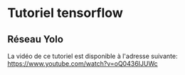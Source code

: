 # Tutoriel tensorflow
## Réseau Yolo

La vidéo de ce tutoriel est disponible à l'adresse suivante: https://www.youtube.com/watch?v=oQ0436IJUWc
